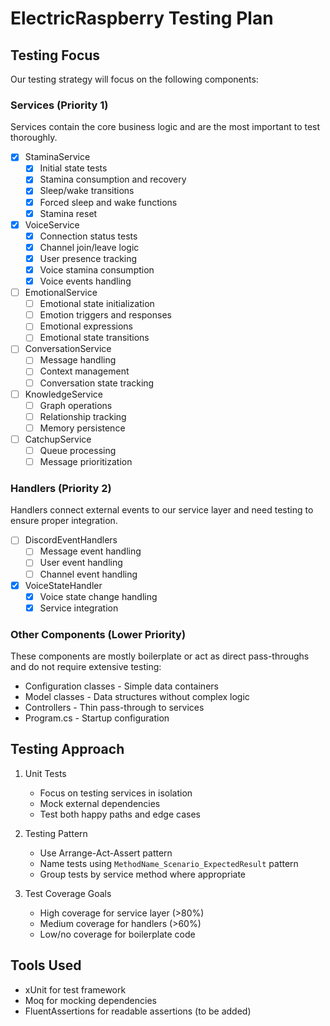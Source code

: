 # ElectricRaspberry Testing Plan

## Testing Focus 
Our testing strategy will focus on the following components:

### Services (Priority 1)
Services contain the core business logic and are the most important to test thoroughly.

- [x] StaminaService
  - [x] Initial state tests
  - [x] Stamina consumption and recovery
  - [x] Sleep/wake transitions
  - [x] Forced sleep and wake functions
  - [x] Stamina reset
  
- [x] VoiceService
  - [x] Connection status tests
  - [x] Channel join/leave logic
  - [x] User presence tracking
  - [x] Voice stamina consumption
  - [x] Voice events handling
  
- [ ] EmotionalService
  - [ ] Emotional state initialization
  - [ ] Emotion triggers and responses
  - [ ] Emotional expressions
  - [ ] Emotional state transitions
  
- [ ] ConversationService
  - [ ] Message handling
  - [ ] Context management
  - [ ] Conversation state tracking
  
- [ ] KnowledgeService
  - [ ] Graph operations
  - [ ] Relationship tracking
  - [ ] Memory persistence
  
- [ ] CatchupService
  - [ ] Queue processing
  - [ ] Message prioritization
  
### Handlers (Priority 2)
Handlers connect external events to our service layer and need testing to ensure proper integration.

- [ ] DiscordEventHandlers
  - [ ] Message event handling
  - [ ] User event handling
  - [ ] Channel event handling
  
- [x] VoiceStateHandler
  - [x] Voice state change handling
  - [x] Service integration
  
### Other Components (Lower Priority)
These components are mostly boilerplate or act as direct pass-throughs and do not require extensive testing:

- Configuration classes - Simple data containers
- Model classes - Data structures without complex logic
- Controllers - Thin pass-through to services
- Program.cs - Startup configuration

## Testing Approach

1. Unit Tests
   - Focus on testing services in isolation
   - Mock external dependencies
   - Test both happy paths and edge cases

2. Testing Pattern
   - Use Arrange-Act-Assert pattern
   - Name tests using `MethodName_Scenario_ExpectedResult` pattern
   - Group tests by service method where appropriate

3. Test Coverage Goals
   - High coverage for service layer (>80%)
   - Medium coverage for handlers (>60%)
   - Low/no coverage for boilerplate code

## Tools Used
- xUnit for test framework
- Moq for mocking dependencies
- FluentAssertions for readable assertions (to be added)